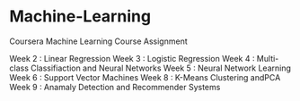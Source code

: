# Machine-Learning
Coursera Machine Learning Course Assignment

Week 2 : Linear Regression
Week 3 : Logistic Regression
Week 4 : Multi-class Classifiaction and Neural Networks
Week 5 : Neural Network Learning
Week 6 : Support Vector Machines
Week 8 : K-Means Clustering andPCA
Week 9 : Anamaly Detection and Recommender Systems

